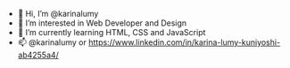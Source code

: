 - 👋 Hi, I’m @karinalumy
- 👀 I’m interested in Web Developer and Design
- 🌱 I’m currently learning HTML, CSS and JavaScript
- 📫 @karinalumy or https://www.linkedin.com/in/karina-lumy-kuniyoshi-ab4255a4/

